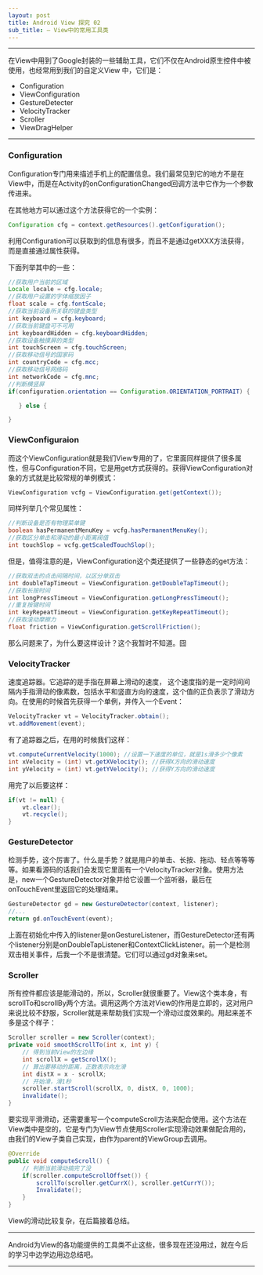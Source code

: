```yaml
---
layout: post
title: Android View 探究 02 
sub_title: — View中的常用工具类
---
```

- - - - -
在View中用到了Google封装的一些辅助工具，它们不仅在Android原生控件中被使用，也经常用到我们的自定义View 中，它们是：
* Configuration
* ViewConfiguration
* GestureDetecter
* VelocityTracker
* Scroller
* ViewDragHelper
- - - - -

### Configuration
Configuration专门用来描述手机上的配置信息。我们最常见到它的地方不是在View中，而是在Activity的onConfigurationChanged回调方法中它作为一个参数传进来。

在其他地方可以通过这个方法获得它的一个实例：

```java
Configuration cfg = context.getResources().getConfiguration();
```

利用Configuration可以获取到的信息有很多，而且不是通过getXXX方法获得，而是直接通过属性获得。

下面列举其中的一些：

```java
//获取用户当前的区域
Locale locale = cfg.locale;
//获取用户设置的字体缩放因子
float scale = cfg.fontScale;
//获取当前设备所关联的键盘类型
int keyboard = cfg.keyboard;
//获取当前键盘可不可用
int keyboardHidden = cfg.keyboardHidden;
//获取设备触摸屏的类型
int touchScreen = cfg.touchScreen;
//获取移动信号的国家码
int countryCode = cfg.mcc;
//获取移动信号网络码
int networkCode = cfg.mnc;
//判断横竖屏
if(configuration.orientation == Configuration.ORIENTATION_PORTRAIT) {

   } else {

}
```

### ViewConfiguraion
而这个ViewConfiguration就是我们View专用的了，它里面同样提供了很多属性，但与Configuration不同，它是用get方式获得的。获得ViewConfiguration对象的方式就是比较常规的单例模式：

```java
ViewConfiguration vcfg = ViewConfiguration.get(getContext());
```
 
同样列举几个常见属性：

```java
//判断设备是否有物理菜单键
boolean hasPermanentMenuKey = vcfg.hasPermanentMenuKey();
//获取区分单击和滑动的最小距离阀值
int touchSlop = vcfg.getScaledTouchSlop();
 ```

但是，值得注意的是，ViewConfiguration这个类还提供了一些静态的get方法：

```java
//获取双击的点击间隔时间，以区分单双击
int doubleTapTimeout = ViewConfiguration.getDoubleTapTimeout();
//获取长按时间
int longPressTimeout = ViewConfiguration.getLongPressTimeout();
//重复按键时间
int keyRepeatTimeout = ViewConfiguration.getKeyRepeatTimeout();
//获取滚动摩擦力
float friction = ViewConfiguration.getScrollFriction();
```

那么问题来了，为什么要这样设计？这个我暂时不知道。囧 
 
 ### VelocityTracker
速度追踪器。它追踪的是手指在屏幕上滑动的速度， 这个速度指的是一定时间间隔内手指滑动的像素数，包括水平和竖直方向的速度，这个值的正负表示了滑动方向。在使用的时候首先获得一个单例，并传入一个Event：

```java
VelocityTracker vt = VelocityTracker.obtain();
vt.addMovement(event);
```

有了追踪器之后，在用的时候我们这样：

```java
vt.computeCurrentVelocity(1000); //设置一下速度的单位，就是1s滑多少个像素
int xVelocity = (int) vt.getXVelocity(); //获得X方向的滑动速度
int yVelocity = (int) vt.getYVelocity(); //获得Y方向的滑动速度
```

用完了以后要这样：

```java
if(vt != null) {
    vt.clear();
    vt.recycle();
}
```

### GestureDetector
检测手势，这个厉害了。什么是手势？就是用户的单击、长按、拖动、轻点等等等等。如果看源码的话我们会发现它里面有一个VelocityTracker对象。使用方法是，new一个GestureDetector对象并给它设置一个监听器，最后在onTouchEvent里返回它的处理结果。

```java
GestureDetector gd = new GestureDetector(context, listener);
//...
return gd.onTouchEvent(event);
```
上面在初始化中传入的listener是onGestureListener，而GestureDetector还有两个listener分别是onDoubleTapListener和ContextClickListener。前一个是检测双击相关事件，后我一个不是很清楚。它们可以通过gd对象来set。


### Scroller
所有控件都应该是能滑动的，所以，Scroller就很重要了。View这个类本身，有scrollTo和scrollBy两个方法。调用这两个方法对View的作用是立即的，这对用户来说比较不舒服，Scroller就是来帮助我们实现一个滑动过度效果的。用起来差不多是这个样子：

```java
Scroller scroller = new Scroller(context);
private void smoothScrollTo(int x, int y) {
    // 得到当前View的左边缘
    int scrollX = getScrollX();
    // 算出要移动的距离，正数表示向左滑
    int distX = x - scrollX;
    // 开始滑，滑1秒
    scroller.startScroll(scrollX, 0, distX, 0, 1000);
    invalidate();
}
```

要实现平滑滑动，还需要重写一个computeScroll方法来配合使用。这个方法在View类中是空的，它是专门为View节点使用Scroller实现滑动效果做配合用的，由我们的View子类自己实现，由作为parent的ViewGroup去调用。

```java
@Override
public void computeScroll() {
    // 判断当前滑动搞完了没
    if(scroller.computeScrollOffset()) {
        scrollTo(scroller.getCurrX(), scroller.getCurrY());
        Invalidate();
    }
}
```
View的滑动比较复杂，在后篇接着总结。


- - - - -
Android为View的各功能提供的工具类不止这些，很多现在还没用过，就在今后的学习中边学边用边总结吧。
- - - - -

 